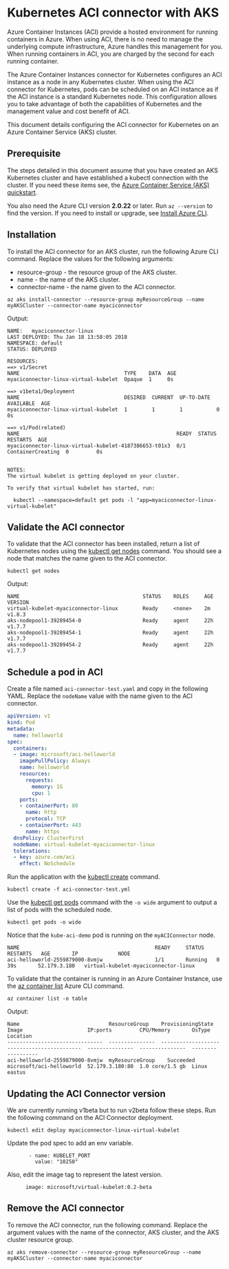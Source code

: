 # Kubernetes ACI connector with AKS

Azure Container Instances (ACI) provide a hosted environment for running containers in Azure. When using ACI, there is no need to manage the underlying compute infrastructure, Azure handles this management for you. When running containers in ACI, you are charged by the second for each running container.

The Azure Container Instances connector for Kubernetes configures an ACI instance as a node in any Kubernetes cluster. When using the ACI connector for Kubernetes, pods can be scheduled on an ACI instance as if the ACI instance is a standard Kubernetes node. This configuration allows you to take advantage of both the capabilities of Kubernetes and the management value and cost benefit of ACI.

This document details configuring the ACI connector for Kubernetes on an Azure Container Service (AKS) cluster.

## Prerequisite

The steps detailed in this document assume that you have created an AKS Kubernetes cluster and have established a kubectl connection with the cluster. If you need these items see, the [Azure Container Service (AKS) quickstart][aks-quick-start].

You also need the Azure CLI version **2.0.22** or later. Run `az --version` to find the version. If you need to install or upgrade, see [Install Azure CLI](/cli/azure/install-azure-cli).

## Installation

To install the ACI connector for an AKS cluster, run the following  Azure CLI command. Replace the values for the following arguments:

- resource-group - the resource group of the AKS cluster.
- name - the name of the AKS cluster.
- connector-name - the name given to the ACI connector.

```azurecli-interactive
az aks install-connector --resource-group myResourceGroup --name myAKSCluster --connector-name myaciconnector
```

Output:

```
NAME:   myaciconnector-linux
LAST DEPLOYED: Thu Jan 18 13:58:05 2018
NAMESPACE: default
STATUS: DEPLOYED

RESOURCES:
==> v1/Secret
NAME                                  TYPE    DATA  AGE
myaciconnector-linux-virtual-kubelet  Opaque  1     0s

==> v1beta1/Deployment
NAME                                  DESIRED  CURRENT  UP-TO-DATE  AVAILABLE  AGE
myaciconnector-linux-virtual-kubelet  1        1        1           0          0s

==> v1/Pod(related)
NAME                                                   READY  STATUS             RESTARTS  AGE
myaciconnector-linux-virtual-kubelet-4187386653-t01x3  0/1    ContainerCreating  0         0s


NOTES:
The virtual kubelet is getting deployed on your cluster.

To verify that virtual kubelet has started, run:

  kubectl --namespace=default get pods -l "app=myaciconnector-linux-virtual-kubelet"

```

## Validate the ACI connector

To validate that the ACI connector has been installed, return a list of Kubernetes nodes using the [kubectl get nodes][kubectl-get] command. You should see a node that matches the name given to the ACI connector.

```azurecli-interactive
kubectl get nodes
```

Output:

```console
NAME                                        STATUS    ROLES     AGE       VERSION
virtual-kubelet-myaciconnector-linux        Ready     <none>    2m        v1.8.3
aks-nodepool1-39289454-0                    Ready     agent     22h       v1.7.7
aks-nodepool1-39289454-1                    Ready     agent     22h       v1.7.7
aks-nodepool1-39289454-2                    Ready     agent     22h       v1.7.7
```

## Schedule a pod in ACI

Create a file named `aci-connector-test.yaml` and copy in the following YAML. Replace the `nodeName` value with the name given to the ACI connector.

```yaml
apiVersion: v1
kind: Pod
metadata:
  name: helloworld
spec:
  containers:
  - image: microsoft/aci-helloworld
    imagePullPolicy: Always
    name: helloworld
    resources:
      requests:
        memory: 1G
        cpu: 1
    ports:
    - containerPort: 80
      name: http
      protocol: TCP
    - containerPort: 443
      name: https
  dnsPolicy: ClusterFirst
  nodeName: virtual-kubelet-myaciconnector-linux
  tolerations:
  - key: azure.com/aci
    effect: NoSchedule

```

Run the application with the [kubectl create][kubectl-create] command.

```azurecli-interactive
kubectl create -f aci-connector-test.yml
```

Use the [kubectl get pods][kubectl-get] command with the `-o wide` argument to output a list of pods with the scheduled node.

```azurecli-interactive
kubectl get pods -o wide
```

Notice that the `kube-aci-demo` pod is running on the `myACIConnector` node.

```console
NAME                                            READY     STATUS    RESTARTS   AGE       IP             NODE
aci-helloworld-2559879000-8vmjw                 1/1       Running   0          39s       52.179.3.180   virtual-kubelet-myaciconnector-linux

```

To validate that the container is running in an Azure Container Instance, use the [az container list][az-container-list] Azure CLI command.

```azurecli-interactive
az container list -o table
```

Output:

```console
Name                             ResourceGroup    ProvisioningState    Image                     IP:ports         CPU/Memory       OsType    Location
-------------------------------  ---------------  -------------------  ------------------------  ---------------  ---------------  --------  ----------
aci-helloworld-2559879000-8vmjw  myResourceGroup    Succeeded            microsoft/aci-helloworld  52.179.3.180:80  1.0 core/1.5 gb  Linux     eastus
```
## Updating the ACI Connector version
We are currently running v1beta but to run v2beta follow these steps.
Run the following command on the ACI Connector deployment.

``` kubectl edit deploy myaciconnector-linux-virtual-kubelet ```

Update the pod spec to add an env variable.
``` 
       - name: KUBELET_PORT
         value: "10250"
 ```
Also, edit the image tag to represent the latest version. 
 ```
       image: microsoft/virtual-kubelet:0.2-beta
```
## Remove the ACI connector

To remove the ACI connector, run the following command. Replace the argument values with the name of the connector, AKS cluster, and the AKS cluster resource group.

```azurecli-interactive
az aks remove-connector --resource-group myResourceGroup --name myAKSCluster --connector-name myaciconnector
```

<!-- LINKS -->
[aks-quick-start]: https://docs.microsoft.com/en-us/azure/aks/kubernetes-walkthrough
[kubectl-create]: https://kubernetes.io/docs/user-guide/kubectl/v1.6/#create
[kubectl-get]: https://kubernetes.io/docs/user-guide/kubectl/v1.8/#get
[az-container-list]: https://docs.microsoft.com/en-us/cli/azure/aks?view=azure-cli-latest#az_aks_list
